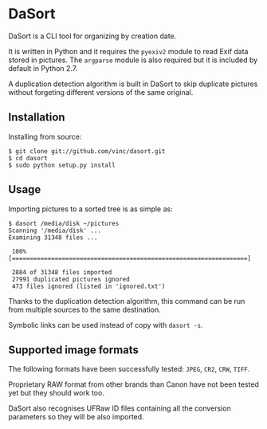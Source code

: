 DaSort
======

DaSort is a CLI tool for organizing by creation date.

It is written in Python and it requires the `pyexiv2` module to read Exif data
stored in pictures. The `argparse` module is also required but it is included
by default in Python 2.7.

A duplication detection algorithm is built in DaSort to skip duplicate
pictures without forgeting different versions of the same original.


Installation
------------

Installing from source:

    $ git clone git://github.com/vinc/dasort.git
    $ cd dasort
    $ sudo python setup.py install


Usage
-----

Importing pictures to a sorted tree is as simple as:

    $ dasort /media/disk ~/pictures
    Scanning '/media/disk' ...
    Examining 31348 files ...

     100% [==================================================================] 

     2884 of 31348 files imported
     27991 duplicated pictures ignored
     473 files ignored (listed in 'ignored.txt')

Thanks to the duplication detection algorithm, this command can be run from
multiple sources to the same destination.

Symbolic links can be used instead of copy with `dasort -s`.


Supported image formats
-----------------------

The following formats have been successfully tested: `JPEG`, `CR2`, `CRW`,
`TIFF`.

Proprietary RAW format from other brands than Canon have not been tested yet
but they should work too.

DaSort also recognises UFRaw ID files containing all the conversion parameters
so they will be also imported.
